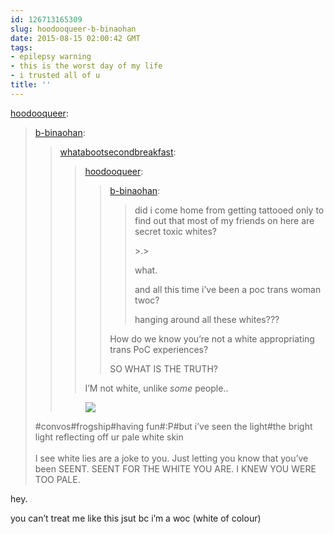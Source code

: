 ```yaml
---
id: 126713165309
slug: hoodooqueer-b-binaohan
date: 2015-08-15 02:00:42 GMT
tags:
- epilepsy warning
- this is the worst day of my life
- i trusted all of u
title: ''
---
```

<p><a class="tumblr_blog" href="http://hoodooqueer.tumblr.com/post/126712340294">hoodooqueer</a>:</p>
<blockquote>
<p><a class="tumblr_blog" href="http://b-binaohan.tumblr.com/post/126712133459">b-binaohan</a>:</p>
<blockquote>
<p><a class="tumblr_blog" href="http://whatabootsecondbreakfast.tumblr.com/post/126710585194">whatabootsecondbreakfast</a>:</p>
<blockquote>
<p><a class="tumblr_blog" href="http://hoodooqueer.tumblr.com/post/126710487604">hoodooqueer</a>:</p>
<blockquote>
<p><a class="tumblr_blog" href="http://b-binaohan.tumblr.com/post/126710400919">b-binaohan</a>:</p>
<blockquote>
<p>did i come home from getting tattooed only to find out that most of my friends on here are secret toxic whites?</p>
<p>&gt;.&gt;</p>
<p>what.&nbsp;</p>
<p>and all this time i&rsquo;ve been a poc trans woman twoc?&nbsp;</p>
<p>hanging around all these whites???</p>
</blockquote>
<p>How do we know you&rsquo;re not a white appropriating trans PoC experiences?</p>
<p>SO WHAT IS THE TRUTH?</p>
</blockquote>
<p>I&rsquo;M not white, unlike <i>some </i>people..</p>
</blockquote>
<figure class="tmblr-full" data-orig-height="240" data-orig-width="468"><img src="https://38.media.tumblr.com/8813b32560786c25b6a79fd468a50e41/tumblr_inline_nt3osy9usz1rdzs46_500.gif" data-orig-height="240" data-orig-width="468"></figure>
</blockquote>
<p>#convos#frogship#having fun#:P#but i&rsquo;ve seen the light#the bright light reflecting off ur pale white skin<br><br>I see white lies are a joke to you. Just letting you know that you&rsquo;ve been SEENT. SEENT FOR THE WHITE YOU ARE. I KNEW YOU WERE TOO PALE.</p>
</blockquote>

<p>hey.</p><p>you can’t treat me like this jsut bc i’m a woc (white of colour)</p>